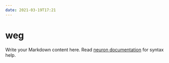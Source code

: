 ```yaml
---
date: 2021-03-19T17:21
---
```


# weg

Write your Markdown content here. Read [neuron documentation](https://neuron.zettel.page/2011404.html) for syntax help.

